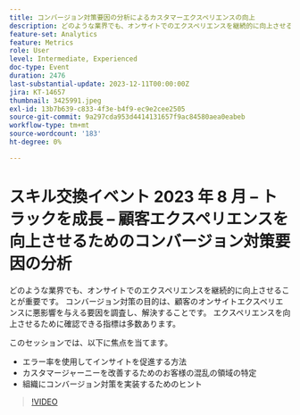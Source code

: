 ```yaml
---
title: コンバージョン対策要因の分析によるカスタマーエクスペリエンスの向上
description: どのような業界でも、オンサイトでのエクスペリエンスを継続的に向上させることが重要です。 コンバージョン対策の目的は、顧客のオンサイトエクスペリエンスに悪影響を与える要因を調査し、解決することです。 エクスペリエンスを向上させるために確認できる指標は多数あります。 このセッションでは、以下に焦点を当てます。- エラー率を使用してインサイトを得る方法 – カスタマージャーニーを改善するために顧客が混乱する領域を特定する – 組織にコンバージョン対策を実装するためのヒント
feature-set: Analytics
feature: Metrics
role: User
level: Intermediate, Experienced
doc-type: Event
duration: 2476
last-substantial-update: 2023-12-11T00:00:00Z
jira: KT-14657
thumbnail: 3425991.jpeg
exl-id: 13b7b639-c833-4f3e-b4f9-ec9e2cee2505
source-git-commit: 9a297cda953d4414131657f9ac84580aea0eabeb
workflow-type: tm+mt
source-wordcount: '183'
ht-degree: 0%

---
```


# スキル交換イベント 2023 年 8 月 – トラックを成長 – 顧客エクスペリエンスを向上させるためのコンバージョン対策要因の分析

どのような業界でも、オンサイトでのエクスペリエンスを継続的に向上させることが重要です。 コンバージョン対策の目的は、顧客のオンサイトエクスペリエンスに悪影響を与える要因を調査し、解決することです。 エクスペリエンスを向上させるために確認できる指標は多数あります。

このセッションでは、以下に焦点を当てます。

* エラー率を使用してインサイトを促進する方法
* カスタマージャーニーを改善するためのお客様の混乱の領域の特定
* 組織にコンバージョン対策を実装するためのヒント

>[!VIDEO](https://video.tv.adobe.com/v/3425991/?learn=on)
